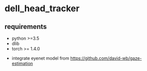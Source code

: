 # dell_head_tracker
## requirements
* python >=3.5
* dlib
* torch >= 1.4.0
- integrate eyenet model from https://github.com/david-wb/gaze-estimation
